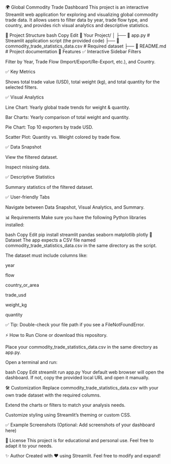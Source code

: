 🌍 Global Commodity Trade Dashboard
This project is an interactive Streamlit web application for exploring and visualizing global commodity trade data. It allows users to filter data by year, trade flow type, and country, and provides rich visual analytics and descriptive statistics.

📂 Project Structure
bash
Copy
Edit
📁 Your Project/
│
├── 📄 app.py              # Streamlit application script (the provided code)
├── 📄 commodity_trade_statistics_data.csv  # Required dataset
├── 📄 README.md           # Project documentation
🚀 Features
✅ Interactive Sidebar Filters

Filter by Year, Trade Flow (Import/Export/Re-Export, etc.), and Country.

✅ Key Metrics

Shows total trade value (USD), total weight (kg), and total quantity for the selected filters.

✅ Visual Analytics

Line Chart: Yearly global trade trends for weight & quantity.

Bar Charts: Yearly comparison of total weight and quantity.

Pie Chart: Top 10 exporters by trade USD.

Scatter Plot: Quantity vs. Weight colored by trade flow.

✅ Data Snapshot

View the filtered dataset.

Inspect missing data.

✅ Descriptive Statistics

Summary statistics of the filtered dataset.

✅ User-friendly Tabs

Navigate between Data Snapshot, Visual Analytics, and Summary.

📊 Requirements
Make sure you have the following Python libraries installed:

bash
Copy
Edit
pip install streamlit pandas seaborn matplotlib plotly
📁 Dataset
The app expects a CSV file named commodity_trade_statistics_data.csv in the same directory as the script.

The dataset must include columns like:

year

flow

country_or_area

trade_usd

weight_kg

quantity

✅ Tip: Double-check your file path if you see a FileNotFoundError.

⚡ How to Run
Clone or download this repository.

Place your commodity_trade_statistics_data.csv in the same directory as app.py.

Open a terminal and run:

bash
Copy
Edit
streamlit run app.py
Your default web browser will open the dashboard.
If not, copy the provided local URL and open it manually.

🛠️ Customization
Replace commodity_trade_statistics_data.csv with your own trade dataset with the required columns.

Extend the charts or filters to match your analysis needs.

Customize styling using Streamlit’s theming or custom CSS.

✅ Example Screenshots
(Optional: Add screenshots of your dashboard here)

📜 License
This project is for educational and personal use. Feel free to adapt it to your needs.

✨ Author
Created with ❤️ using Streamlit.
Feel free to modify and expand!

